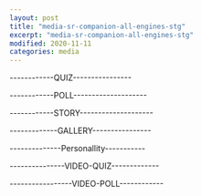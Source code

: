 ```yaml
---
layout: post
title: "media-sr-companion-all-engines-stg"
excerpt: "media-sr-companion-all-engines-stg"
modified: 2020-11-11
categories: media
---
```


<!-- <div class="apester-strip" is-mobile-only="false" data-channel-tokens="5d2dea8e234e2695fb6f5085" item-shape="roundSquare" item-size="medium" strip-background="transparent" thumbnails-stroke-color="rgb(264, 46, 61)"  header-font-family="Lato"  header-provider="system"  header-font-size="18"  header-font-color="rgba(0,0,0,1)"  header-font-weight="400"  header-ltr="true"  top-border-width="0"  top-border-color="#000000ff"  bottom-border-width="0"  bottom-border-color="#000000ff"  data-fast-strip="true"></div> -->

------------QUIZ----------------
<div style="marginTop: 150px" class="apester-media" data-media-id="5fac0695243f184239f8bd34" height="350"></div>

------------POLL--------------------

<div style="marginTop: 150px" class="apester-media" data-media-id="5fac06e5243f18cdeaf8bd36" height="350"></div>

------------STORY--------------------

<div style="marginTop: 150px" class="apester-media" data-media-id="5fac0b12243f187ed9f8bd47" height="512"> </div>

<!-- -------------COUNTDOWN----------------

<div style="marginTop: 150px" class="apester-media" data-media-id="5fac07fb243f184385f8bd3c" height="404"></div> -->

-------------GALLERY----------------

<div style="marginTop: 150px" class="apester-media" data-media-id="5bf1bd34e559799eb6ce5310" height="512"></div>

--------------Personallity-----------

<div style="marginTop: 150px" class="apester-media" data-media-id="5c10de63f05f234065545805" height="350"></div>

---------------VIDEO-QUIZ-------------

<div style="marginTop: 150px" class="apester-media" data-media-id="5eae5fb457bbdb5b4fe22c09" height="388"></div>

-----------------VIDEO-POLL------------

<div style="marginTop: 150px" class="apester-media" data-media-id="5de521233a6da73a24ccfac4" height="388"></div>


<script async src="https://static.stg.apester.com/js/sdk/latest/apester-sdk.js"></script>